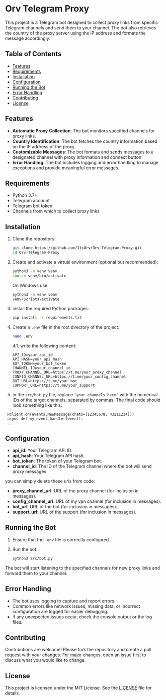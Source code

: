 # Orv Telegram Proxy

This project is a Telegram bot designed to collect proxy links from specific Telegram channels and send them to your channel. The bot also retrieves the country of the proxy server using the IP address and formats the message accordingly.

## Table of Contents

- [Features](#features)
- [Requirements](#requirements)
- [Installation](#installation)
- [Configuration](#configuration)
- [Running the Bot](#running-the-bot)
- [Error Handling](#error-handling)
- [Contributing](#contributing)
- [License](#license)

## Features

- **Automatic Proxy Collection**: The bot monitors specified channels for proxy links.
- **Country Identification**: The bot fetches the country information based on the IP address of the proxy.
- **Customizable Messages**: The bot formats and sends messages to a designated channel with proxy information and connect button.
- **Error Handling**: The bot includes logging and error handling to manage exceptions and provide meaningful error messages.

## Requirements

- Python 3.7+
- Telegram account
- Telegram bot token
- Channels from which to collect proxy links

## Installation

1. Clone the repository:

   ```bash
   git clone https://github.com/ItsOrv/Orv-Telegram-Proxy.git
   cd Orv-Telegram-Proxy
   ```

2. Create and activate a virtual environment (optional but recommended):

   ```bash
   python3 -m venv venv
   source venv/bin/activate
   ```
   
   On Windows use:
   ```bash
   python3 -m venv venv
   venv\Scripts\activate
   ```
   
4. Install the required Python packages:

   ```bash
   pip install -r requirements.txt
   ```

5. Create a `.env` file in the root directory of the project:
   
   ```bash   
   nano .env
   ```
 
   4.1. write the following content:

   ```env
   API_ID=your_api_id
   API_HASH=your_api_hash
   BOT_TOKEN=your_bot_token
   CHANNEL_ID=your_channel_id
   PROXY_CHANNEL_URL=https://t.me/your_proxy_channel
   CONFIG_CHANNEL_URL=https://t.me/your_config_channel
   BOT_URL=https://t.me/your_bot
   SUPPORT_URL=https://t.me/your_support
   ```

 6. In the `src/bot.py` file, replace `'your channels here'` with the numerical IDs of the target channels, separated by commas. The final code should look something like this:

  ```
   @client.on(events.NewMessage(chats=[12345678, 43211234]))
   async def my_event_handler(event):
   ...
   ```

## Configuration

- **api_id**: Your Telegram API ID.
- **api_hash**: Your Telegram API hash.
- **bot_token**: The token of your Telegram bot.
- **channel_id**: The ID of the Telegram channel where the bot will send proxy messages.

you can simply delete these urls from code:

- **proxy_channel_url**: URL of the proxy channel (for inclusion in messages).
- **config_channel_url**: URL of my vpn channel (for inclusion in messages).
- **bot_url**: URL of the bot (for inclusion in messages).
- **support_url**: URL of the support (for inclusion in messages).

## Running the Bot

1. Ensure that the `.env` file is correctly configured.
2. Run the bot:

   ```bash
   python3 src/bot.py
   ```

The bot will start listening to the specified channels for new proxy links and forward them to your channel.

## Error Handling

- The bot uses logging to capture and report errors.
- Common errors like network issues, missing data, or incorrect configuration are logged for easier debugging.
- If any unexpected issues occur, check the console output or the log files.

## Contributing

Contributions are welcome! Please fork the repository and create a pull request with your changes. For major changes, open an issue first to discuss what you would like to change.

## License

This project is licensed under the MIT License. See the [LICENSE](LICENSE) file for details.
